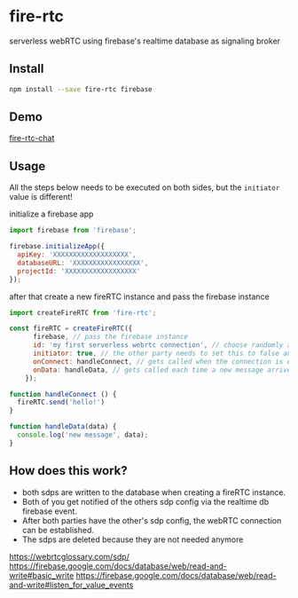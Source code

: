 # fire-rtc

serverless webRTC using firebase's realtime database as signaling broker

## Install

```bash
npm install --save fire-rtc firebase
```

## Demo

[fire-rtc-chat](https://github.com/mklan/fire-rtc-chat)

## Usage

All the steps below needs to be executed on both sides, but the `initiator` value is different!


initialize a firebase app

```JavaScript
import firebase from 'firebase';

firebase.initializeApp({
  apiKey: 'XXXXXXXXXXXXXXXXXXX', 
  databaseURL: 'XXXXXXXXXXXXXXXXX', 
  projectId: 'XXXXXXXXXXXXXXXXXX'
});
```

after that create a new fireRTC instance and pass the firebase instance

```JavaScript
import createFireRTC from 'fire-rtc';

const fireRTC = createFireRTC({
      firebase, // pass the firebase instance
      id: 'my first serverless webrtc connection', // choose randomly and share with other party
      initiator: true, // the other party needs to set this to false and join afterwards!
      onConnect: handleConnect, // gets called when the connection is established
      onData: handleData, // gets called each time a new message arrives
    });

function handleConnect () {
  fireRTC.send('hello!')
}

function handleData(data) {
  console.log('new message', data);
}

```

## How does this work?

- both sdps are written to the database when creating a fireRTC instance.
- Both of you get notified of the others sdp config via the realtime db firebase event.
- After both parties have the other's sdp config, the webRTC connection can be established.
- The sdps are deleted because they are not needed anymore

https://webrtcglossary.com/sdp/
https://firebase.google.com/docs/database/web/read-and-write#basic_write
https://firebase.google.com/docs/database/web/read-and-write#listen_for_value_events

